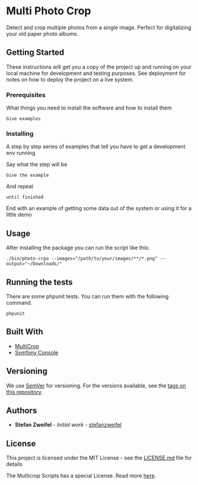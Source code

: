 # Multi Photo Crop

Detect and crop multiple photos from a single image. Perfect for digitalizing your old paper photo albums.

## Getting Started

These instructions will get you a copy of the project up and running on your local machine for development and testing purposes. See deployment for notes on how to deploy the project on a live system.

### Prerequisites

What things you need to install the software and how to install them

```
Give examples
```

### Installing

A step by step series of examples that tell you have to get a development env running

Say what the step will be

```
Give the example
```

And repeat

```
until finished
```

End with an example of getting some data out of the system or using it for a little demo

## Usage

After installing the package you can run the script like this:

```shell
./bin/photo-crpo --images="/path/to/your/images/**/*.png" --output="~/Downloads/"
```

## Running the tests

There are some phpunit tests. You can run them with the following command.

```shell
phpunit
```

## Built With

* [MultiCrop](http://www.fmwconcepts.com/imagemagick/multicrop/)
* [Symfony Console](http://symfony.com/doc/current/components/console.html)

## Versioning

We use [SemVer](http://semver.org/) for versioning. For the versions available, see the [tags on this repository](https://github.com/stefanzweifel/multicrop-photos/tags).

## Authors

* **Stefan Zweifel** - *Initial work* - [stefanzweifel](https://github.com/stefanzweifel)

## License

This project is licensed under the MIT License - see the [LICENSE.md](LICENSE.md) file for details

The Multicrop Scripts has a special License. Read more [here](http://www.fmwconcepts.com/imagemagick/multicrop/).
